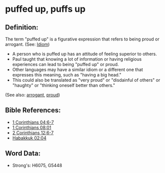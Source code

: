 # puffed up, puffs up #

## Definition: ##

The term "puffed up" is a figurative expression that refers to being proud or arrogant. (See: [Idiom](rc://en/ta/man/translate/figs-idiom))

* A person who is puffed up has an attitude of feeling superior to others.
* Paul taught that knowing a lot of information or having religious experiences can lead to being "puffed up" or proud.
* Other languages may have a similar idiom or a different one that expresses this meaning, such as "having a big head."
* This could also be translated as "very proud" or "disdainful of others" or "haughty" or "thinking oneself better than others."

(See also: [arrogant](../other/arrogant.md), [proud](../other/proud.md))

## Bible References: ##

* [1 Corinthians 04:6-7](rc://en/tn/help/1co/04/06)
* [1 Corinthians 08:01](rc://en/tn/help/1co/08/01)
* [2 Corinthians 12:6-7](rc://en/tn/help/2co/12/06)
* [Habakkuk 02:04](rc://en/tn/help/hab/02/04)

## Word Data: ##

* Strong's: H6075, G5448
